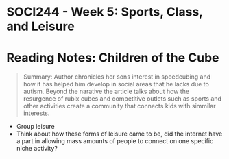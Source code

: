 # SOCI244 - Week 5: Sports, Class, and Leisure

# Reading Notes: Children of the Cube
> Summary: Author chronicles her sons interest in speedcubing and how it has helped him develop in social areas that he lacks due to autism. Beyond the narative the article talks about how the resurgence of rubix cubes and competitive outlets such as sports and other activities create a community that connects kids with simmilar interests.

- Group leisure
- Think about how these forms of leisure came to be, did the internet have a part in allowing mass amounts of people to connect on one specific niche activity?